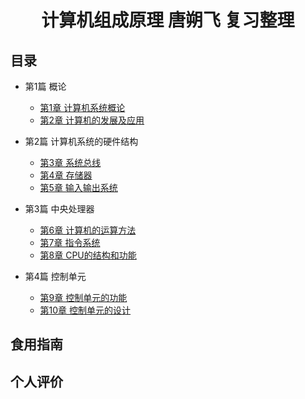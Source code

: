 <h1 align="center">计算机组成原理 唐朔飞 复习整理</h1>

## 目录

* 第1篇 概论
	* [第1章 计算机系统概论]()
	* [第2章 计算机的发展及应用]()

* 第2篇 计算机系统的硬件结构
	* [第3章 系统总线]()
	* [第4章 存储器]()
	* [第5章 输入输出系统]()


* 第3篇 中央处理器
	* [第6章 计算机的运算方法]()
	* [第7章 指令系统]()
	* [第8章 CPU的结构和功能]()
* 第4篇 控制单元
	* [第9章 控制单元的功能]()
	* [第10章 控制单元的设计]()

## 食用指南



## 个人评价